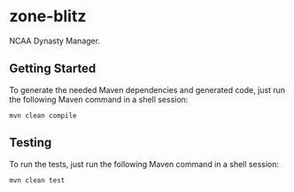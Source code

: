 # zone-blitz

NCAA Dynasty Manager.

## Getting Started

To generate the needed Maven dependencies and generated code, just run the following
Maven command in a shell session:

```shell script
mvn clean compile
```

## Testing

To run the tests, just run the following Maven command in a shell session:

```shell script
mvn clean test
```
